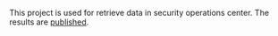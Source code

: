 This project is used for retrieve data in security operations center.
The results are [published](https://www.sciencedirect.com/science/article/pii/S0167404818301408).
